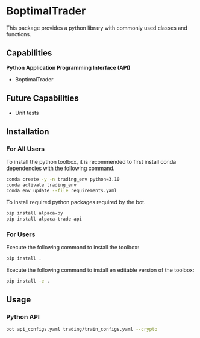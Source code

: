 # BoptimalTrader #

This package provides a python library with commonly used classes and functions.

## Capabilities ##

**Python Application Programming Interface (API)**

* BoptimalTrader

## Future Capabilities ##

* Unit tests

## Installation ##

### For All Users ###

To install the python toolbox, it is recommended to first install conda dependencies with the following command.

```bash
conda create -y -n trading_env python=3.10
conda activate trading_env
conda env update --file requirements.yaml
```

To install required python packages required by the bot.

```bash
pip install alpaca-py
pip install alpaca-trade-api
```

### For Users

Execute the following command to install the toolbox:

```bash
pip install .
```

Execute the following command to install en editable version of the toolbox:

```bash
pip install -e .
```

## Usage

### Python API
```bash
bot api_configs.yaml trading/train_configs.yaml --crypto
```

